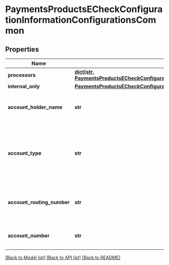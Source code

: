 # PaymentsProductsECheckConfigurationInformationConfigurationsCommon

## Properties
Name | Type | Description | Notes
------------ | ------------- | ------------- | -------------
**processors** | [**dict(str, PaymentsProductsECheckConfigurationInformationConfigurationsCommonProcessors)**](PaymentsProductsECheckConfigurationInformationConfigurationsCommonProcessors.md) |  | [optional] 
**internal_only** | [**PaymentsProductsECheckConfigurationInformationConfigurationsCommonInternalOnly**](PaymentsProductsECheckConfigurationInformationConfigurationsCommonInternalOnly.md) |  | [optional] 
**account_holder_name** | **str** | Mandatory  Name on Merchant&#39;s Bank Account Only ASCII (Hex 20 to Hex 7E)  | 
**account_type** | **str** | Mandatory  Type of account for Merchant&#39;s Bank Account Possible values: - checking - savings - corporatechecking - corporatesavings  | 
**account_routing_number** | **str** | Mandatory  Routing number for Merchant&#39;s Bank Account US Account Routing Number  | 
**account_number** | **str** | Mandatory  Account number for Merchant&#39;s Bank Account  | 

[[Back to Model list]](../README.md#documentation-for-models) [[Back to API list]](../README.md#documentation-for-api-endpoints) [[Back to README]](../README.md)


